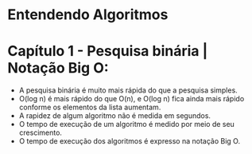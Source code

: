 # Entendendo Algoritmos
# Capítulo 1 - Pesquisa binária | Notação Big O:
- A pesquisa binária é muito mais rápida do que a pesquisa simples.
- O(log n) é mais rápido do que O(n), e O(log n) fica ainda mais rápido conforme os elementos da lista aumentam.
- A rapidez de algum algoritmo não é medida em segundos.
- O tempo de execução de um algoritmo é medido por meio de seu crescimento.
- O tempo de execução dos algoritmos é expresso na notação Big O.
